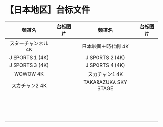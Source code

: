 # 【日本地区】台标文件
|频道名|台标图片|频道名|台标图片|
|:---:|:---:|:---:|:---:|
|スターチャンネル 4K|<img src="">|日本映画＋時代劇 4K|<img src="">|
|J SPORTS 1 (4K)|<img src="">|J SPORTS 2 (4K)|<img src="">|
|J SPORTS 3 (4K)|<img src="">|J SPORTS 4 (4K)|<img src="">|
|WOWOW 4K|<img src="">|スカチャン1 4K|<img src="">|
|スカチャン2 4K|<img src="">|TAKARAZUKA SKY STAGE|<img src="">|
||<img src="">||<img src="">|
||<img src="">||<img src="">|
||<img src="">||<img src="">|
||<img src="">||<img src="">|
||<img src="">||<img src="">|
||<img src="">||<img src="">|
||<img src="">||<img src="">|
||<img src="">||<img src="">|
||<img src="">||<img src="">|
||<img src="">||<img src="">|
||<img src="">||<img src="">|
||<img src="">||<img src="">|
||<img src="">||<img src="">|
||<img src="">||<img src="">|
||<img src="">||<img src="">|
||<img src="">||<img src="">|
